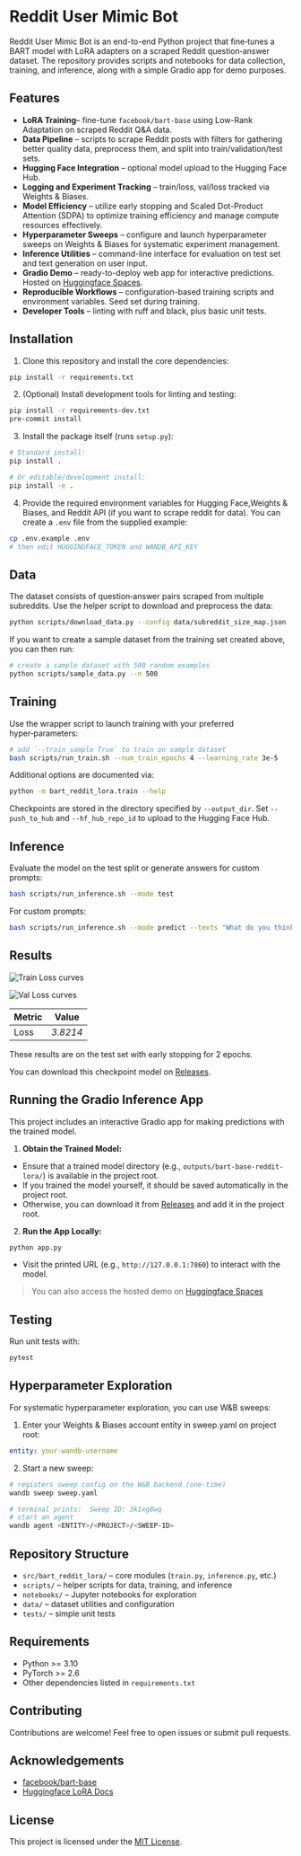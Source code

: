 # Reddit User Mimic Bot

Reddit User Mimic Bot is an end-to-end Python project that fine‑tunes a BART model with LoRA adapters on a scraped Reddit question‑answer dataset. The repository provides scripts and notebooks for data collection, training, and inference, along with a simple Gradio app for demo purposes.

## Features
- **LoRA Training**– fine-tune `facebook/bart-base` using Low-Rank Adaptation on scraped Reddit Q&A data.
- **Data Pipeline** – scripts to scrape Reddit posts with filters for gathering better quality data, preprocess them, and split into train/validation/test sets.
- **Hugging Face Integration** – optional model upload to the Hugging Face Hub.
- **Logging and Experiment Tracking** – train/loss, val/loss tracked via Weights & Biases.
- **Model Efficiency** – utilize early stopping and Scaled Dot-Product Attention (SDPA) to optimize training efficiency and manage compute resources effectively.
- **Hyperparameter Sweeps** – configure and launch hyperparameter sweeps on Weights & Biases for systematic experiment management.
- **Inference Utilities** – command-line interface for evaluation on test set and text generation on user input.
- **Gradio Demo** – ready-to-deploy web app for interactive predictions. Hosted on [Huggingface Spaces](https://huggingface.co/spaces/codinglabsong/Reddit-User-Mimic-Bot).
- **Reproducible Workflows** – configuration-based training scripts and environment variables. Seed set during training.
- **Developer Tools** – linting with ruff and black, plus basic unit tests.

## Installation

1. Clone this repository and install the core dependencies:

```bash
pip install -r requirements.txt
```

2. (Optional) Install development tools for linting and testing:

```bash
pip install -r requirements-dev.txt
pre-commit install
```

3. Install the package itself (runs `setup.py`):
```bash
# Standard install:
pip install .

# Or editable/development install:
pip install -e .
```

4. Provide the required environment variables for Hugging Face,Weights & Biases, and Reddit API (if you want to scrape reddit for data). You can create a `.env` file from the supplied example:

```bash
cp .env.example .env
# then edit HUGGINGFACE_TOKEN and WANDB_API_KEY
```

## Data

The dataset consists of question‑answer pairs scraped from multiple subreddits. Use the helper script to download and preprocess the data:

```bash
python scripts/download_data.py --config data/subreddit_size_map.json
```

If you want to create a sample dataset from the training set created above, you can then run:

```bash
# create a sample dataset with 500 random examples
python scripts/sample_data.py --n 500
```

## Training

Use the wrapper script to launch training with your preferred hyper‑parameters:

```bash
# add `--train_sample True` to train on sample dataset
bash scripts/run_train.sh --num_train_epochs 4 --learning_rate 3e-5
```

Additional options are documented via:

```bash
python -m bart_reddit_lora.train --help
```

Checkpoints are stored in the directory specified by `--output_dir`. Set `--push_to_hub` and `--hf_hub_repo_id` to upload to the Hugging Face Hub.

## Inference

Evaluate the model on the test split or generate answers for custom prompts:

```bash
bash scripts/run_inference.sh --mode test
```

For custom prompts:

```bash
bash scripts/run_inference.sh --mode predict --texts "What do you think about politics right now?"
```

## Results

![Train Loss curves](assets/train_loss.png)

![Val Loss curves](assets/val_loss.png)

| Metric | Value |
| ------ | ----- |
| Loss | *3.8214* |

These results are on the test set with early stopping for 2 epochs.

You can download this checkpoint model on [Releases](https://github.com/codinglabsong/bart-reddit-lora/releases/tag/v1.0.0).

## Running the Gradio Inference App
This project includes an interactive Gradio app for making predictions with the trained model.

1. **Obtain the Trained Model:**
- Ensure that a trained model directory (e.g., `outputs/bart-base-reddit-lora/`) is available in the project root.
- If you trained the model yourself, it should be saved automatically in the project root.
- Otherwise, you can download it from [Releases](https://github.com/codinglabsong/bart-reddit-lora/releases/tag/v1.0.0) and add it in the project root.

2. **Run the App Locally:**
```bash
python app.py
```
- Visit the printed URL (e.g., `http://127.0.0.1:7860`) to interact with the model.

> You can also access the hosted demo on [Huggingface Spaces](https://huggingface.co/spaces/codinglabsong/Reddit-User-Mimic-Bot)

## Testing

Run unit tests with:

```bash
pytest
```

## Hyperparameter Exploration
For systematic hyperparameter exploration, you can use W&B sweeps:

1. Enter your Weights & Biases account entity in sweep.yaml on project root:
```yaml
entity: your-wandb-username
```

2. Start a new sweep:
```bash
# registers sweep config on the W&B backend (one-time)
wandb sweep sweep.yaml

# terminal prints:  Sweep ID: 3k1xg8wq
# start an agent
wandb agent <ENTITY>/<PROJECT>/<SWEEP-ID>
```

## Repository Structure

- `src/bart_reddit_lora/` – core modules (`train.py`, `inference.py`, etc.)
- `scripts/` – helper scripts for data, training, and inference
- `notebooks/` – Jupyter notebooks for exploration
- `data/` – dataset utilities and configuration
- `tests/` – simple unit tests

## Requirements

- Python >= 3.10
- PyTorch >= 2.6
- Other dependencies listed in `requirements.txt`

## Contributing

Contributions are welcome! Feel free to open issues or submit pull requests.

## Acknowledgements
- [facebook/bart-base](https://huggingface.co/facebook/bart-base)
- [Huggingface LoRA Docs](https://huggingface.co/docs/peft)

## License

This project is licensed under the [MIT License](LICENSE).